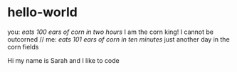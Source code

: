 # hello-world
you: *eats 100 ears of corn in two hours* I am the corn king! I cannot be outcorned // me: *eats 101 ears of corn in ten minutes* just another day in the corn fields

Hi my name is Sarah and I like to code
